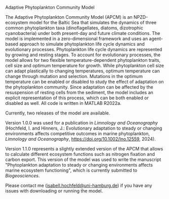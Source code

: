 Adaptive Phytoplankton Community Model

The Adaptive Phytoplankton Community Model (APCM) is an NPZD-ecosystem model for the Baltic Sea that simulates the dynamics of three common phytoplankton taxa 
(dinoflagellates, diatoms, dizotrophic cyanobacteria) under both present-day and future climate conditions. The model is implemented in 
a zero-dimensional framework and uses an agent-based approach to simulate phytoplankton life cycle dynamics and evolutionary processes. 
Phytoplankton life cycle dynamics are represented by growing and resting stages. To account for evolutionary processes, the model allows for 
two flexible temperature-dependent phytoplankton traits, cell size and optimum temperature for growth. While phytoplankton cell size can adapt 
plastically to changing temperatures, optimum temperature can change through mutation and selection. Mutations in the optimum temperature can 
be enabled or disabled to study the effect of adaptation on the phytoplankton community. Since adaptation can be affected by the resuspension 
of resting cells from the sediment, the model includes an explicit representation of this process, which can be both enabled or disabled as 
well. All code is written in MATLAB R2022a.

Currently, two releases of the model are available.

Version 1.0.0 was used for a publication in _Limnology and Oceanography_ (Hochfeld, I. and Hinners, J.: Evolutionary adaptation to steady or changing environments affects competitive outcomes in marine phytoplankton, _Limnology and Oceanography_, https://doi.org/10.1002/lno.12559, 2024).

Version 1.1.0 represents a slightly extended version of the APCM that allows to calculate different ecosystem functions such as nitrogen fixation and carbon export. This version of the model was used to write the manuscript "Phytoplankton adaptation to steady or changing environments affects marine ecosystem functioning", which is currently submitted to _Biogeosciences_.

Please contact me (isabell.hochfeld@uni-hamburg.de) if you have any issues with downloading or running the model.
